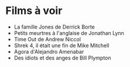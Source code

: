# Films à voir
- La famille Jones de Derrick Borte
- Petits meurtres à l'anglaise de Jonathan Lynn
- Time Out de Andrew Niccol
- Shrek 4, il était une fin de Mike Mitchell
- Agora d'Alejandro Amenabar
- Des idiots et des anges de Bill Plympton
